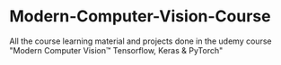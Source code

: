 # Modern-Computer-Vision-Course
All the course learning material and projects done in the udemy course "Modern Computer Vision™ Tensorflow, Keras &amp; PyTorch"
